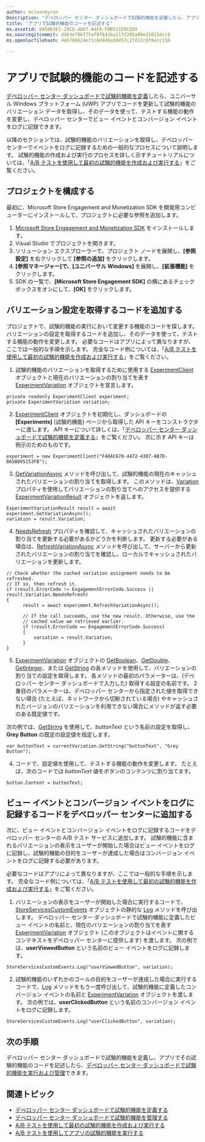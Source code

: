 ```yaml
---
author: mcleanbyron
Description: "デベロッパー センター ダッシュボードで試験的機能を定義したら、アプリでその試験的機能のコードを記述できます。"
title: "アプリで試験的機能のコードを記述する"
ms.assetid: 6A5063E1-28CD-4087-A4FA-FBB511E9CED5
ms.sourcegitcommit: d403e78b775af0f842ba2172295a09e35015dcc8
ms.openlocfilehash: 4e6706624e71c6d448a3d457c27d11c9f6ecc156

---
```


# アプリで試験的機能のコードを記述する

[デベロッパー センター ダッシュボードで試験的機能を定義](define-your-experiment-in-the-dev-center-dashboard.md)したら、ユニバーサル Windows プラットフォーム (UWP) アプリでコードを更新して試験的機能のバリエーション データを取得し、そのデータを使って、テストする機能の動作を変更し、デベロッパー センターでビュー イベントとコンバージョン イベントをログに記録できます。

以降のセクションでは、試験的機能のバリエーションを取得し、デベロッパー センターでイベントをログに記録するための一般的なプロセスについて説明します。 試験的機能の作成および実行のプロセスを詳しく示すチュートリアルについては、「[A/B テストを使用して最初の試験的機能を作成および実行する](create-and-run-your-first-experiment-with-a-b-testing.md)」をご覧ください。

## プロジェクトを構成する

最初に、Microsoft Store Engagement and Monetization SDK を開発用コンピューターにインストールして、プロジェクトに必要な参照を追加します。

1. [Microsoft Store Engagement and Monetization SDK](http://aka.ms/store-em-sdk) をインストールします。
2. Visual Studio でプロジェクトを開きます。
3. ソリューション エクスプローラーで、プロジェクト ノードを展開し、**[参照設定]** を右クリックして **[参照の追加]** をクリックします。
3. **[参照マネージャー]**で、**[ユニバーサル Windows]** を展開し、**[拡張機能]** をクリックします。
4. SDK の一覧で、**[Microsoft Store Engagement SDK]** の横にあるチェック ボックスをオンにして、**[OK]** をクリックします。

## バリエーション設定を取得するコードを追加する

プロジェクトで、試験的機能の実行において変更する機能のコードを探します。 バリエーションの設定を取得するコードを追加し、そのデータを使って、テストする機能の動作を変更します。 必要なコードはアプリによって異なりますが、ここでは一般的な手順を示します。 完全なコード例については、「[A/B テストを使用して最初の試験的機能を作成および実行する](create-and-run-your-first-experiment-with-a-b-testing.md)」をご覧ください。

1. 試験的機能のバリエーションを取得するために使用する [ExperimentClient](https://msdn.microsoft.com/library/windows/apps/microsoft.services.store.engagement.experimentclient.aspx) オブジェクトと現在のバリエーションの割り当てを表す [ExperimentVariation](https://msdn.microsoft.com/library/windows/apps/microsoft.services.store.engagement.experimentvariation.aspx) オブジェクトを宣言します。
```CSharp
private readonly ExperimentClient experiment;
private ExperimentVariation variation;
```

2. [ExperimentClient](https://msdn.microsoft.com/library/windows/apps/microsoft.services.store.engagement.experimentclient.aspx) オブジェクトを初期化し、ダッシュボードの **[Experiments]** (試験的機能) ページから取得した API キーをコンストラクターに渡します。 API キーについて詳しくは、「[デベロッパー センター ダッシュボードで試験的機能を定義する](define-your-experiment-in-the-dev-center-dashboard.md#generate-an-api-key)」をご覧ください。 次に示す API キーは例示のためのものです。
```CSharp
experiment = new ExperimentClient("F48AC670-4472-4387-AB7D-D65B095153FB");
```

3. [GetVariationAsync](https://msdn.microsoft.com/library/windows/apps/microsoft.services.store.engagement.experimentclient.getvariationasync.aspx) メソッドを呼び出して、試験的機能の現在のキャッシュされたバリエーションの割り当てを取得します。 このメソッドは、[Variation](https://msdn.microsoft.com/library/windows/apps/microsoft.services.store.engagement.experimentvariationresult.variation.aspx) プロパティを使用してバリエーションの割り当てへのアクセスを提供する [ExperimentVariationResult](https://msdn.microsoft.com/library/windows/apps/microsoft.services.store.engagement.experimentvariationresult.aspx) オブジェクトを返します。
```CSharp
ExperimentVariationResult result = await experiment.GetVariationAsync();
variation = result.Variation;
```

4. [NeedsRefresh](https://msdn.microsoft.com/library/windows/apps/microsoft.services.store.engagement.experimentvariation.needsrefresh.aspx) プロパティを確認して、キャッシュされたバリエーションの割り当てを更新する必要があるかどうかを判断します。 更新する必要がある場合は、[RefreshVariationAsync](https://msdn.microsoft.com/library/windows/apps/microsoft.services.store.engagement.experimentclient.refreshvariationasync.aspx) メソッドを呼び出して、サーバーから更新されたバリエーションの割り当てを確認し、ローカルでキャッシュされたバリエーションを更新します。
```CSharp
// Check whether the cached variation assignment needs to be refreshed.
// If so, then refresh it.
if (result.ErrorCode != EngagementErrorCode.Success || result.Variation.NeedsRefresh)
{
      result = await experiment.RefreshVariationAsync();

      // If the call succeeds, use the new result. Otherwise, use the
      // cached value we retrieved earlier.
      if (result.ErrorCode == EngagementErrorCode.Success)
      {
          variation = result.Variation;
      }
}
```

5. [ExperimentVariation](https://msdn.microsoft.com/library/windows/apps/microsoft.services.store.engagement.experimentvariation.aspx) オブジェクトの [GetBoolean](https://msdn.microsoft.com/library/windows/apps/microsoft.services.store.engagement.experimentvariation.getboolean.aspx)、[GetDouble](https://msdn.microsoft.com/library/windows/apps/microsoft.services.store.engagement.experimentvariation.getdouble.aspx)、[GetInteger](https://msdn.microsoft.com/library/windows/apps/microsoft.services.store.engagement.experimentvariation.getinteger.aspx)、または [GetString](https://msdn.microsoft.com/library/windows/apps/microsoft.services.store.engagement.experimentvariation.getstring.aspx) の各メソッドを使用して、バリエーションの割り当ての設定を取得します。 各メソッドの最初のパラメーターは、(デベロッパー センター ダッシュボードで入力した) 取得する設定の名前です。 2 番目のパラメーターは、デベロッパー センターから指定された値を取得できない場合 (たとえば、ネットワークから切断されている場合) やキャッシュされたバージョンのバリエーションを利用できない場合にメソッドが返す必要のある既定値です。

  次の例では、[GetString](https://msdn.microsoft.com/library/windows/apps/microsoft.services.store.engagement.experimentvariation.getstring.aspx) を使用して、*buttonText* という名前の設定を取得し、**Grey Button** の既定の設定値を指定します。
```CSharp
var buttonText = currentVariation.GetString("buttonText", "Grey Button");
```
4. コードで、設定値を使用して、テストする機能の動作を変更します。 たとえば、次のコードでは *buttonText* 値をボタンのコンテンツに割り当てます。
```CSharp
button.Content = buttonText;
```

## ビュー イベントとコンバージョン イベントをログに記録するコードをデベロッパー センターに追加する

次に、ビュー イベントとコンバージョン イベントをログに記録するコードをデベロッパー センターの A/B テスト サービスに追加します。 試験的機能に含まれるバリエーションの表示をユーザーが開始した場合はビュー イベントをログに記録し、試験的機能の目的をユーザーが達成した場合はコンバージョン イベントをログに記録する必要があります。

必要なコードはアプリによって異なりますが、ここでは一般的な手順を示します。 完全なコード例については、「[A/B テストを使用して最初の試験的機能を作成および実行する](create-and-run-your-first-experiment-with-a-b-testing.md)」をご覧ください。

1. バリエーションの表示をユーザーが開始した場合に実行するコードで、[StoreServicesCustomEvents](https://msdn.microsoft.com/library/windows/apps/microsoft.services.store.engagement.storeservicescustomevents.aspx) オブジェクトの静的な [Log](https://msdn.microsoft.com/library/windows/apps/microsoft.services.store.engagement.storeservicescustomevents.log.aspx) メソッドを呼び出します。 デベロッパー センター ダッシュボードで試験的機能に定義したビュー イベントの名前と、現在のバリエーションの割り当てを表す [ExperimentVariation](https://msdn.microsoft.com/library/windows/apps/microsoft.services.store.engagement.experimentvariation.aspx) オブジェクト (このオブジェクトはイベントに関するコンテキストをデベロッパー センターに提供します) を渡します。 次の例では、**userViewedButton** という名前のビュー イベントをログに記録します。
```CSharp
StoreServicesCustomEvents.Log("userViewedButton", variation);
```
2. 試験的機能のいずれかのゴールの目的をユーザーが達成した場合に実行するコードで、[Log](https://msdn.microsoft.com/library/windows/apps/microsoft.services.store.engagement.storeservicescustomevents.log.aspx) メソッドをもう一度呼び出して、試験的機能に定義したコンバージョン イベントの名前と [ExperimentVariation](https://msdn.microsoft.com/library/windows/apps/microsoft.services.store.engagement.experimentvariation.aspx) オブジェクトを渡します。 次の例では、**userClickedButton** という名前のコンバージョン イベントをログに記録します。
```CSharp
StoreServicesCustomEvents.Log("userClickedButton", variation);
```

## 次の手順

デベロッパー センター ダッシュボードで試験的機能を定義し、アプリでその試験的機能のコードを記述したら、[デベロッパー センター ダッシュボードで試験的機能を実行および管理](manage-your-experiment.md)できます。

## 関連トピック

  * [デベロッパー センター ダッシュボードで試験的機能を定義する](define-your-experiment-in-the-dev-center-dashboard.md)
  * [デベロッパー センター ダッシュボードで試験的機能を管理する](manage-your-experiment.md)
  * [A/B テストを使用して最初の試験的機能を作成および実行する](create-and-run-your-first-experiment-with-a-b-testing.md)
  * [A/B テストを使用してアプリの試験的機能を実行する](run-app-experiments-with-a-b-testing.md)



<!--HONumber=Jun16_HO4-->



